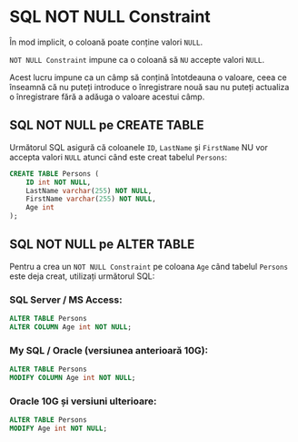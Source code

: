 # SQL NOT NULL Constraint

În mod implicit, o coloană poate conține valori `NULL`.

`NOT NULL Constraint` impune ca o coloană să `NU` accepte valori `NULL`.

Acest lucru impune ca un câmp să conțină întotdeauna o valoare, ceea ce înseamnă că nu puteți introduce o înregistrare nouă sau nu puteți actualiza o înregistrare fără a adăuga o valoare acestui câmp.

## SQL NOT NULL pe CREATE TABLE
Următorul SQL asigură că coloanele `ID`, `LastName` și `FirstName` NU vor accepta valori `NULL` atunci când este creat tabelul `Persons`:

```sql
CREATE TABLE Persons (
    ID int NOT NULL,
    LastName varchar(255) NOT NULL,
    FirstName varchar(255) NOT NULL,
    Age int
);
```

## SQL NOT NULL pe ALTER TABLE
Pentru a crea un `NOT NULL Constraint` pe coloana `Age` când tabelul `Persons` este deja creat, utilizați următorul SQL:

### SQL Server / MS Access:

```sql
ALTER TABLE Persons
ALTER COLUMN Age int NOT NULL;
```

### My SQL / Oracle (versiunea anterioară 10G):

```sql
ALTER TABLE Persons
MODIFY COLUMN Age int NOT NULL;
```
### Oracle 10G și versiuni ulterioare:

```sql
ALTER TABLE Persons
MODIFY Age int NOT NULL;
```

